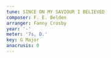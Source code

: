 ```yaml
---
tune: SINCE ON MY SAVIOUR I BELIEVED
composer: F. E. Belden
arranger: Fanny Crosby
year: '-'
meter: '7s, D.'
key: G Major
anacrusis: 0
---
```

